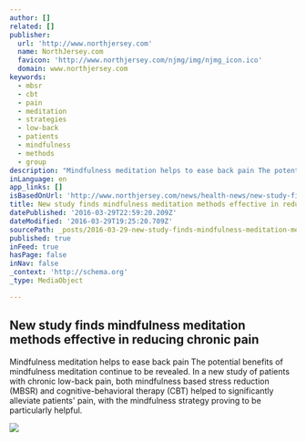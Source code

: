 ```yaml
---
author: []
related: []
publisher:
  url: 'http://www.northjersey.com'
  name: NorthJersey.com
  favicon: 'http://www.northjersey.com/njmg/img/njmg_icon.ico'
  domain: www.northjersey.com
keywords:
  - mbsr
  - cbt
  - pain
  - meditation
  - strategies
  - low-back
  - patients
  - mindfulness
  - methods
  - group
description: "Mindfulness meditation helps to ease back pain The potential benefits of mindfulness meditation continue to be revealed. In a new study of patients with chronic low-back pain, both mindfulness based stress reduction (MBSR) and cognitive-behavioral therapy (CBT) helped to significantly alleviate patients' pain, with the mindfulness strategy proving to be particularly helpful."
inLanguage: en
app_links: []
isBasedOnUrl: 'http://www.northjersey.com/news/health-news/new-study-finds-mindfulness-meditation-methods-effective-in-reducing-chronic-pain-1.1534548'
title: New study finds mindfulness meditation methods effective in reducing chronic pain
datePublished: '2016-03-29T22:59:20.209Z'
dateModified: '2016-03-29T19:25:20.709Z'
sourcePath: _posts/2016-03-29-new-study-finds-mindfulness-meditation-methods-effective-in.md
published: true
inFeed: true
hasPage: false
inNav: false
_context: 'http://schema.org'
_type: MediaObject

---
```

<article style=""><h1>New study finds mindfulness meditation methods effective in reducing chronic pain</h1><p>Mindfulness meditation helps to ease back pain The potential benefits of mindfulness meditation continue to be revealed. In a new study of patients with chronic low-back pain, both mindfulness based stress reduction (MBSR) and cognitive-behavioral therapy (CBT) helped to significantly alleviate patients' pain, with the mindfulness strategy proving to be particularly helpful.</p><img src="http://www.northjersey.com/designimages/NorthJerseyFacebook_377x196.jpg" /></article>